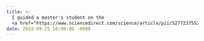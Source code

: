 ```yaml
---
title: >- 
  I guided a master's student on the 
  <a href="https://www.sciencedirect.com/science/article/pii/S2772375524001898" target="_blank">multi-bee tracking</a>(corresponding author) work is accepted by Smart Agricultural Technology.
date: 2024-09-25 10:00:00 -0800
---
```

